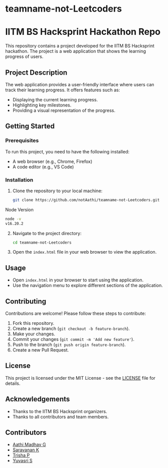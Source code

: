 # teamname-not-Leetcoders

# IITM BS Hacksprint Hackathon Repo

This repository contains a project developed for the IITM BS Hacksprint hackathon. The project is a web application that shows the learning progress of users.

## Project Description

The web application provides a user-friendly interface where users can track their learning progress. It offers features such as:

- Displaying the current learning progress.
- Highlighting key milestones.
- Providing a visual representation of the progress.

## Getting Started

### Prerequisites

To run this project, you need to have the following installed:

- A web browser (e.g., Chrome, Firefox)
- A code editor (e.g., VS Code)

### Installation

1. Clone the repository to your local machine:
    ```bash
    git clone https://github.com/notAathi/teamname-not-Leetcoders.git
    ```
Node Version
```bash
node -v
v16.20.2
```

2. Navigate to the project directory:
    ```bash
    cd teamname-not-Leetcoders
    ```

3. Open the `index.html` file in your web browser to view the application.

## Usage

- Open `index.html` in your browser to start using the application.
- Use the navigation menu to explore different sections of the application.

## Contributing

Contributions are welcome! Please follow these steps to contribute:

1. Fork this repository.
2. Create a new branch (`git checkout -b feature-branch`).
3. Make your changes.
4. Commit your changes (`git commit -m 'Add new feature'`).
5. Push to the branch (`git push origin feature-branch`).
6. Create a new Pull Request.

## License

This project is licensed under the MIT License - see the [LICENSE](LICENSE) file for details.

## Acknowledgements

- Thanks to the IITM BS Hacksprint organizers.
- Thanks to all contributors and team members.

## Contributors

- [Aathi Madhav G](https://github.com/notAathi)
- [Saravanan K](https://github.com/Saravanan-039)
- [Trisha P](https://github.com/trixul)
- [Yuvasri S](https://github.com/yuvasriselvam0107)
